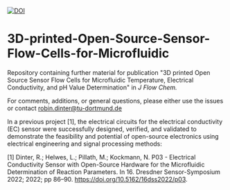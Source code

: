 [![DOI](https://zenodo.org/badge/DOI/10.5281/zenodo.10591726.svg)](https://doi.org/10.5281/zenodo.10591726) 
# 3D-printed-Open-Source-Sensor-Flow-Cells-for-Microfluidic
Repository containing further material for publication "3D printed Open Source Sensor Flow Cells for Microfluidic Temperature, Electrical Conductivity, and pH Value Determination" in <em>J Flow Chem.</em> 

For comments, additions, or general questions, please either use the issues or contact robin.dinter@tu-dortmund.de

In a previous project [1], the electrical circuits for the electrical conductivity (EC) sensor were successfully designed, verified, and validated to demonstrate the feasibility and potential of open-source electronics using electrical engineering and signal processing methods: 

[1] Dinter, R.; Helwes, L.; Pillath, M.; Kockmann, N. P03 - Electrical Conductivity Sensor with Open-Source Hardware for the Microfluidic Determination of Reaction Parameters. In 16. Dresdner Sensor-Symposium 2022; 2022; pp 86–90. https://doi.org/10.5162/16dss2022/p03.
